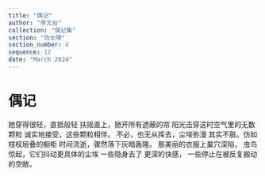 ```yaml
---
title: "偶记"
author: "李尤台"
collection: "偶记集"
section: "伪士嚎"
section_number: 4
sequence: 12
date: "March 2024"
---
```


# 偶记

她穿得很轻，直抵般轻
扶摇直上，掀开所有遮蔽的帘
阳光击穿这时空气里的无数颗粒
诚实地接受，这些颗粒相伴。
不必，也无从挥去，尘埃弥漫
其实不脏。仿如枝杈层叠的橱柜
时间流逝，骤然落下灰暗轰隆。
那美丽的衣服上巢穴深陷，
虫鸟惊起，它们抖动更具体的尘埃
一些隐身去了 更深的快感，
一些停止在被反复搬动的空敞。
